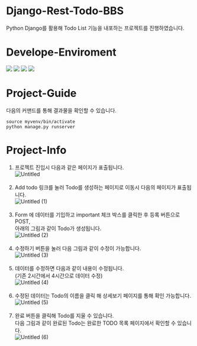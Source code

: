 # Django-Rest-Todo-BBS
Python Django를 활용해 Todo List 기능을 내포하는 프로젝트를 진행하였습니다.

# Develope-Enviroment
<a href="https://www.python.org/" onClick=""><img src="https://img.shields.io/badge/Python-3776AB?style=flat-square&logo=Python&logoColor=white"/></a>
<a href="https://nodejs.org/en" onClick=""><img src="https://img.shields.io/badge/Django-092E20?style=flat-square&logo=Django&logoColor=white"/></a>
<a href="https://ubuntu.com/" onClick=""><img src="https://img.shields.io/badge/Ubuntu-E95420?style=flat-square&logo=Ubuntu&logoColor=white"/></a>
<a href="https://code.visualstudio.com/" onClick=""><img src="https://img.shields.io/badge/VsCode-007ACC?style=flat-square&logo=Visual Studio Code&logoColor=white"/></a>

# Project-Guide
다음의 커맨드를 통해 결과물을 확인할 수 있습니다.
<pre>
<code>source myvenv/bin/activate
python manage.py runserver</code></pre>

# Project-Info
1. 프로젝트 진입시 다음과 같은 페이지가 표출됩니다.<br>
![Untitled](https://github.com/JenSeop/Django-Rest-Todo-BBS/assets/95238604/260086ec-6ecd-46c3-827e-3a5a3d45a429)<br><br>
2. Add todo 링크를 눌러 Todo를 생성하는 페이지로 이동시 다음의 페이지가 표출됩니다.<br>
![Untitled (1)](https://github.com/JenSeop/Django-Rest-Todo-BBS/assets/95238604/f60f372b-55d7-436b-b9cc-9cd60dbaeddf)<br><br>
3. Form 에 데이터를 기입하고 important 체크 박스를 클릭한 후 등록 버튼으로 POST,<br>
   아래의 그림과 같이 Todo가 생성됩니다.<br>
![Untitled (2)](https://github.com/JenSeop/Django-Rest-Todo-BBS/assets/95238604/c72bc73b-4f31-458e-82be-ca7e045242cd)<br><br>
4. 수정하기 버튼을 눌러 다음 그림과 같이 수정이 가능합니다.<br>
![Untitled (3)](https://github.com/JenSeop/Django-Rest-Todo-BBS/assets/95238604/ef86e276-f939-4d2f-87af-3e2ed3817f56)<br><br>
5. 데이터를 수정하면 다음과 같이 내용이 수정됩니다.<br>(기존 2시간에서 4시간으로 데이터 수정)<br>
![Untitled (4)](https://github.com/JenSeop/Django-Rest-Todo-BBS/assets/95238604/576ab7c9-4dc6-4b48-a104-0b32b41102e7)<br><br>
6. 수정된 데이터는 Todo의 이름을 클릭 해 상세보기 페이지를 통해 확인 가능합니다.<br>
![Untitled (5)](https://github.com/JenSeop/Django-Rest-Todo-BBS/assets/95238604/51bed28e-908e-4011-8f9c-f561b77d39ef)<br><br>
7. 완료 버튼을 클릭해 Todo를 지울 수 있습니다.<br>다음 그림과 같이 완료된 Todo는 완료한 TODO 목록 페이지에서 확인할 수 있습니다.<br>
![Untitled (6)](https://github.com/JenSeop/Django-Rest-Todo-BBS/assets/95238604/e88a578b-b5b6-44b6-937a-e8a2e489d224)
